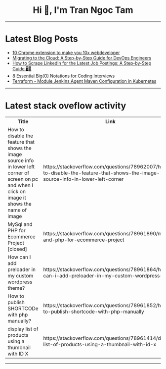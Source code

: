 <h1 align="center">Hi 👋, I'm Tran Ngoc Tam</h1>

---

# Latest Blog Posts 
<!-- BLOG-POST-LIST:START -->
- [10 Chrome extension to make you 10x webdeveloper](https://dev.to/paul_freeman/10-chrome-extension-to-make-you-10x-webdeveloper-4im9)
- [Migrating to the Cloud: A Step-by-Step Guide for DevOps Engineers](https://dev.to/prodevopsguytech/migrating-to-the-cloud-a-step-by-step-guide-for-devops-engineers-4i3f)
- [How to Scrape LinkedIn for the Latest Job Postings: A Step-by-Step Guide 🖥️💼](https://dev.to/evgensuit/how-to-scrape-linkedin-for-the-latest-job-postings-a-step-by-step-guide-51if)
- [8 Essential Big&lpar;O&rpar; Notations for Coding Interviews](https://dev.to/somadevtoo/8-essential-bigo-notations-for-coding-interviews-k4h)
- [Terraform - Module Jenkins Agent Maven Configuration in Kubernetes](https://dev.to/binoy_59380e698d318/terraform-module-jenkins-agent-maven-configuration-in-kubernetes-427c)
<!-- BLOG-POST-LIST:END -->

---

# Latest stack oveflow activity
<table>
  <tr><th>Title</th><th>Link</th></tr>
  <!-- STACKOVERFLOW:START --><tr><td>How to disable the feature that shows the image source info in lower left corner of screen on pc and when I click on image it shows the name of image</td><td>https://stackoverflow.com/questions/78962007/how-to-disable-the-feature-that-shows-the-image-source-info-in-lower-left-corner</td></tr><tr><td>MySql and PHP for Ecommerce Project [closed]</td><td>https://stackoverflow.com/questions/78961890/mysql-and-php-for-ecommerce-project</td></tr><tr><td>How can I add preloader in my custom wordpress theme?</td><td>https://stackoverflow.com/questions/78961864/how-can-i-add-preloader-in-my-custom-wordpress-theme</td></tr><tr><td>How to publish SHORTCODe with php manually?</td><td>https://stackoverflow.com/questions/78961852/how-to-publish-shortcode-with-php-manually</td></tr><tr><td>display list of products using a thumbnail with ID X</td><td>https://stackoverflow.com/questions/78961414/display-list-of-products-using-a-thumbnail-with-id-x</td></tr><!-- STACKOVERFLOW:END -->
</table>

---


